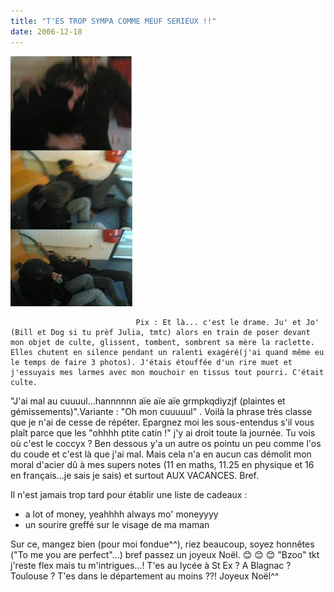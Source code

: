 ```yaml
---
title: "T'ES TROP SYMPA COMME MEUF SERIEUX !!"
date: 2006-12-18
---
```


![une image](./img/660533512_small.jpg)


                                Pix : Et là... c'est le drame. Ju' et Jo' (Bill et Dog si tu prèf Julia, tmtc) alors en train de poser devant mon objet de culte, glissent, tombent, sombrent sa mère la raclette. Elles chutent en silence pendant un ralenti exagéré(j'ai quand même eu le temps de faire 3 photos). J'étais étouffée d'un rire muet et j'essuyais mes larmes avec mon mouchoir en tissus tout pourri. C'était culte.

"J'ai mal au cuuuul...hannnnnn aïe aïe aïe grmpkqdiyzjf (plaintes et gémissements)".Variante : "Oh mon cuuuuul" . Voilà la phrase très classe que je n'ai de cesse de répéter. Epargnez moi les sous-entendus s'il vous plaît parce que les "ohhhh ptite catin !" j'y ai droit toute la journée. Tu vois où c'est le coccyx ? Ben dessous y'a un autre os pointu un peu comme l'os du coude et c'est là que j'ai mal.
Mais cela n'a en aucun cas démolit mon moral d'acier dû à mes supers notes (11 en maths, 11.25 en physique et 16 en français...je sais je sais) et surtout AUX VACANCES.
Bref.

Il n'est jamais trop tard pour établir une liste de cadeaux : 
- a lot of money, yeahhhh always mo' moneyyyy
- un sourire greffé sur le visage de ma maman

Sur ce, mangez bien (pour moi fondue^^), riez beaucoup, soyez honnêtes ("To me you are perfect"...) bref passez un joyeux Noël.
😊 😊 😊
"Bzoo" tkt j'reste flex mais tu m'intrigues...! T'es au lycée à St Ex ? A Blagnac ? Toulouse ? T'es dans le département au moins ??! Joyeux Noël^^
            

